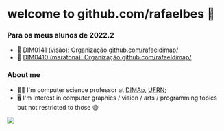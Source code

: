 # welcome to github.com/rafaelbes 👋

### Para os meus alunos de 2022.2

- 📗 [DIM0141 (visão): Organização github.com/rafaeldimap/](https://github.com/rafaeldimap/)
- 📘 [DIM0410 (maratona): Organização github.com/rafaeldimap/](https://github.com/rafaeldimap/)

### About me

- 👨‍🏫 I'm computer science professor at [DIMAp](https://dimap.ufrn.br/), [UFRN](https//www.ufrn.br/);
- 🖥️ I'm interest in computer graphics / vision / arts / programming topics but not restricted to those 😄

![](https://github-readme-stats.vercel.app/api/top-langs/?username=rafaelbes)
